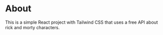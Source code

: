 # About

This is a simple React project with Tailwind CSS that uses a free API about rick and morty characters.
